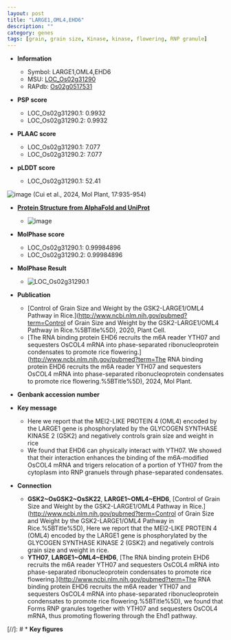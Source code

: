 ```yaml
---
layout: post
title: "LARGE1,OML4,EHD6"
description: ""
category: genes
tags: [grain, grain size, Kinase, kinase, flowering, RNP granule]
---
```


* **Information**  
    + Symbol: LARGE1,OML4,EHD6  
    + MSU: [LOC_Os02g31290](http://rice.uga.edu/cgi-bin/ORF_infopage.cgi?orf=LOC_Os02g31290)  
    + RAPdb: [Os02g0517531](https://rapdb.dna.affrc.go.jp/locus/?name=Os02g0517531)  

* **PSP score**  
    + LOC_Os02g31290.1: 0.9932  
    + LOC_Os02g31290.2: 0.9932  

* **PLAAC score**  
    + LOC_Os02g31290.1: 7.077  
    + LOC_Os02g31290.2: 7.077  

* **pLDDT score**
    + LOC_Os02g31290.1: 52.41  

![image](https://github.com/ricePSP/ricePSP.github.io/tree/main/condensates/EHD6_condensate_Mol-Plant.png)
(Cui et al., 2024, Mol Plant, 17:935-954)

* **[Protein Structure from AlphaFold and UniProt](https://www.uniprot.org/uniprotkb/Q64M78/entry#structure)**
    + ![image](https://ricepsp.github.io/images/Q6/AF-Q64M78-F1.png)

* **MolPhase score**
    + LOC_Os02g31290.1: 0.99984896  
    + LOC_Os02g31290.2: 0.99984896  

* **MolPhase Result**
    + ![LOC_Os02g31290.1](https://304243504.github.io/Pictures/LOC_Os02g/LOC_Os02g31290.1.png)

* **Publication**  
    + [Control of Grain Size and Weight by the GSK2-LARGE1/OML4 Pathway in Rice.](http://www.ncbi.nlm.nih.gov/pubmed?term=Control of Grain Size and Weight by the GSK2-LARGE1/OML4 Pathway in Rice.%5BTitle%5D), 2020, Plant Cell.
    + [The RNA binding protein EHD6 recruits the m6A reader YTH07 and sequesters OsCOL4 mRNA into phase-separated ribonucleoprotein condensates to promote rice flowering.](http://www.ncbi.nlm.nih.gov/pubmed?term=The RNA binding protein EHD6 recruits the m6A reader YTH07 and sequesters OsCOL4 mRNA into phase-separated ribonucleoprotein condensates to promote rice flowering.%5BTitle%5D), 2024, Mol Plant.

* **Genbank accession number**  

* **Key message**  
    + Here we report that the MEI2-LIKE PROTEIN 4 (OML4) encoded by the LARGE1 gene is phosphorylated by the GLYCOGEN SYNTHASE KINASE 2 (GSK2) and negatively controls grain size and weight in rice
    + We found that EHD6 can physically interact with YTH07. We showed that their interaction enhances the binding of the m6A-modified OsCOL4 mRNA and trigers relocation of a portion of YTH07 from the cytoplasm into RNP granuels through phase-separated condensates.

* **Connection**  
    + __GSK2~OsGSK2~OsSK22__, __LARGE1~OML4~EHD6__, [Control of Grain Size and Weight by the GSK2-LARGE1/OML4 Pathway in Rice.](http://www.ncbi.nlm.nih.gov/pubmed?term=Control of Grain Size and Weight by the GSK2-LARGE1/OML4 Pathway in Rice.%5BTitle%5D),  Here we report that the MEI2-LIKE PROTEIN 4 (OML4) encoded by the LARGE1 gene is phosphorylated by the GLYCOGEN SYNTHASE KINASE 2 (GSK2) and negatively controls grain size and weight in rice.
    + __YTH07__, __LARGE1~OML4~EHD6__, [The RNA binding protein EHD6 recruits the m6A reader YTH07 and sequesters OsCOL4 mRNA into phase-separated ribonucleoprotein condensates to promote rice flowering.](http://www.ncbi.nlm.nih.gov/pubmed?term=The RNA binding protein EHD6 recruits the m6A reader YTH07 and sequesters OsCOL4 mRNA into phase-separated ribonucleoprotein condensates to promote rice flowering.%5BTitle%5D), we found that Forms RNP granules together with YTH07 and sequesters OsCOL4 mRNA, thus promoting flowering through the Ehd1 pathway.

[//]: # * **Key figures**  


